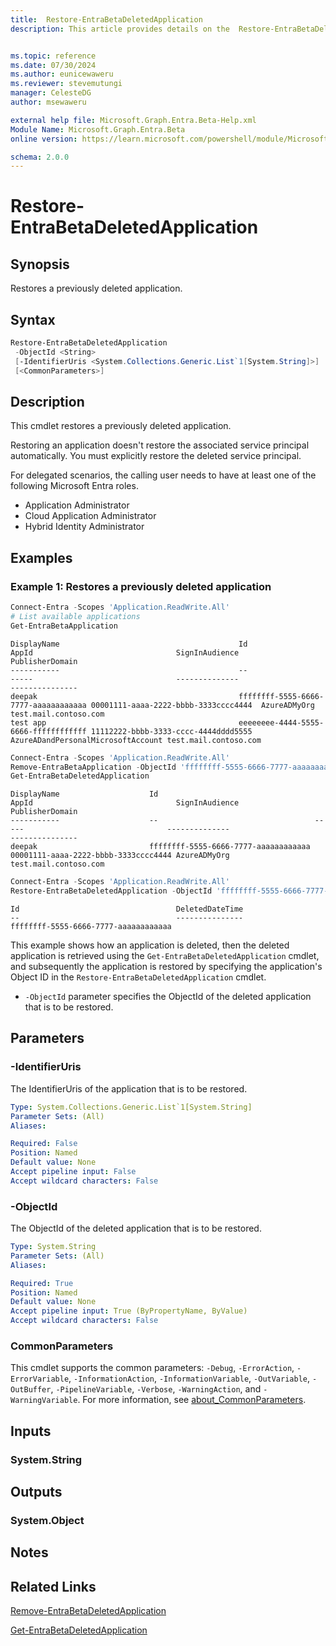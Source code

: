 ```yaml
---
title:  Restore-EntraBetaDeletedApplication
description: This article provides details on the  Restore-EntraBetaDeletedApplication Command.


ms.topic: reference
ms.date: 07/30/2024
ms.author: eunicewaweru
ms.reviewer: stevemutungi
manager: CelesteDG
author: msewaweru

external help file: Microsoft.Graph.Entra.Beta-Help.xml
Module Name: Microsoft.Graph.Entra.Beta
online version: https://learn.microsoft.com/powershell/module/Microsoft.Graph.Entra.Beta/Restore-EntraBetaDeletedApplication

schema: 2.0.0
---
```


# Restore-EntraBetaDeletedApplication

## Synopsis

Restores a previously deleted application.

## Syntax

```powershell
Restore-EntraBetaDeletedApplication 
 -ObjectId <String>
 [-IdentifierUris <System.Collections.Generic.List`1[System.String]>] 
 [<CommonParameters>]
```

## Description

This cmdlet restores a previously deleted application.

Restoring an application doesn't restore the associated service principal automatically. You must explicitly restore the deleted service principal.

For delegated scenarios, the calling user needs to have at least one of the following Microsoft Entra roles.

- Application Administrator
- Cloud Application Administrator
- Hybrid Identity Administrator

## Examples

### Example 1: Restores a previously deleted application

```powershell
Connect-Entra -Scopes 'Application.ReadWrite.All'
# List available applications
Get-EntraBetaApplication
```

```Output
DisplayName                                        Id                                   AppId                                SignInAudience                     PublisherDomain
-----------                                        --                                   -----                                --------------                     ---------------
deepak                                             ffffffff-5555-6666-7777-aaaaaaaaaaaa 00001111-aaaa-2222-bbbb-3333cccc4444  AzureADMyOrg                       test.mail.contoso.com
test app                                           eeeeeeee-4444-5555-6666-ffffffffffff 11112222-bbbb-3333-cccc-4444dddd5555 AzureADandPersonalMicrosoftAccount test.mail.contoso.com
```

```powershell
Connect-Entra -Scopes 'Application.ReadWrite.All'
Remove-EntraBetaApplication -ObjectId 'ffffffff-5555-6666-7777-aaaaaaaaaaaa'
Get-EntraBetaDeletedApplication
```

```Output
DisplayName                    Id                                   AppId                                SignInAudience                     PublisherDomain
-----------                    --                                   -----                                --------------                     ---------------
deepak                         ffffffff-5555-6666-7777-aaaaaaaaaaaa 00001111-aaaa-2222-bbbb-3333cccc4444 AzureADMyOrg                       test.mail.contoso.com
```

```powershell
Connect-Entra -Scopes 'Application.ReadWrite.All'
Restore-EntraBetaDeletedApplication -ObjectId 'ffffffff-5555-6666-7777-aaaaaaaaaaaa'
```

```Output
Id                                   DeletedDateTime
--                                   ---------------
ffffffff-5555-6666-7777-aaaaaaaaaaaa
```

This example shows how an application is deleted, then the deleted application is retrieved using the `Get-EntraBetaDeletedApplication` cmdlet, and subsequently the application is restored by specifying the application's Object ID in the `Restore-EntraBetaDeletedApplication` cmdlet.

- `-ObjectId` parameter specifies the ObjectId of the deleted application that is to be restored.

## Parameters

### -IdentifierUris

The IdentifierUris of the application that is to be restored.

```yaml
Type: System.Collections.Generic.List`1[System.String]
Parameter Sets: (All)
Aliases:

Required: False
Position: Named
Default value: None
Accept pipeline input: False
Accept wildcard characters: False
```

### -ObjectId

The ObjectId of the deleted application that is to be restored.

```yaml
Type: System.String
Parameter Sets: (All)
Aliases:

Required: True
Position: Named
Default value: None
Accept pipeline input: True (ByPropertyName, ByValue)
Accept wildcard characters: False
```

### CommonParameters

This cmdlet supports the common parameters: `-Debug`, `-ErrorAction`, `-ErrorVariable`, `-InformationAction`, `-InformationVariable`, `-OutVariable`, `-OutBuffer`, `-PipelineVariable`, `-Verbose`, `-WarningAction`, and `-WarningVariable`. For more information, see [about_CommonParameters](https://go.microsoft.com/fwlink/?LinkID=113216).

## Inputs

### System.String

## Outputs

### System.Object

## Notes

## Related Links

[Remove-EntraBetaDeletedApplication](Remove-EntraBetaDeletedApplication.md)

[Get-EntraBetaDeletedApplication](Get-EntraBetaDeletedApplication.md)
